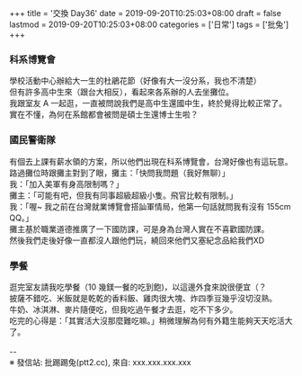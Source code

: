 +++
title = '交換 Day36'
date = 2019-09-20T10:25:03+08:00
draft = false
lastmod = 2019-09-20T10:25:03+08:00
categories = ['日常']
tags = ['批兔']
+++
### 科系博覽會
學校活動中心辦給大一生的杜鵑花節（好像有大一沒分系，我也不清楚）<br>
但有許多高中生來（跟台大相反），看起來各系辦的人去坐攤位。<br>
我跟室友 A 一起逛，一直被問說我們是高中生還國中生，終於覺得比較正常了。<br>
實在不懂，為何在系館都會被問是碩士生還博士生啦？<br>
### 國民警衛隊
有個去上課有薪水領的方案，所以他們出現在科系博覽會，台灣好像也有這玩意。<br>
路過攤位時跟攤主對到了眼，攤主：「快問我問題（我好無聊）」<br>
我：「加入美軍有身高限制嗎？」<br>
攤主：「可能有吧，但我有同事超級超級小隻。飛官比較有限制。」<br>
我：「喔~ 我之前在台灣就業博覽會搭訕軍情局，他第一句話就問我有沒有 155cm QQ。」<br>
攤主基於職業道德推廣了一下國防課，可是身為台灣人實在不喜歡國防課。<br>
然後我們走後好像一直都沒人跟他們玩，繞回來他們又塞紀念品給我們XD
### 學餐
逛完室友請我吃學餐（10 幾鎂一餐的吃到飽)，以這邊外食來說很便宜（？<br>
披薩不錯吃、米飯就是乾乾的香料飯、雞肉很大塊、炸四季豆幾乎沒切沒熟。<br>
牛奶、冰淇淋、麥片隨便吃，但我吃過午餐才去逛，吃不下多少。<br>
吃完的心得是：「其實活大沒那麼難吃嘛。」稍微理解為何有外籍生能夠天天吃活大了。<br>
<br>
--<br>
※ 發信站: 批踢踢兔(ptt2.cc), 來自: xxx.xxx.xxx.xxx<br>
